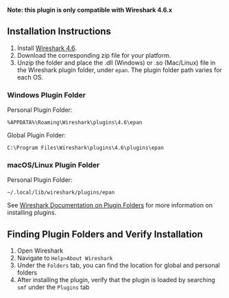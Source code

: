 **Note: this plugin is only compatible with Wireshark 4.6.x**

## Installation Instructions

1. Install [Wireshark 4.6](https://www.wireshark.org/download.html).
2. Download the corresponding zip file for your platform.
3. Unzip the folder and place the .dll (Windows) or .so (Mac/Linux) file in the Wireshark plugin folder, under `epan`. The plugin folder path varies for each OS.

### Windows Plugin Folder
Personal Plugin Folder:

`%APPDATA%\Roaming\Wireshark\plugins\4.6\epan`

Global Plugin Folder:

`C:\Program Files\Wireshark\plugins\4.6\plugins\epan`

### macOS/Linux Plugin Folder
Personal Plugin Folder:

`~/.local/lib/wireshark/plugins/epan`

See [Wireshark Documentation on Plugin Folders](https://www.wireshark.org/docs/wsug_html_chunked/ChPluginFolders.html) for more information on installing plugins.

## Finding Plugin Folders and Verify Installation

1. Open Wireshark
2. Navigate to `Help>About Wireshark`
3. Under the `Folders` tab, you can find the location for global and personal folders
4. After installing the plugin, verify that the plugin is loaded by searching `smf` under the `Plugins` tab
